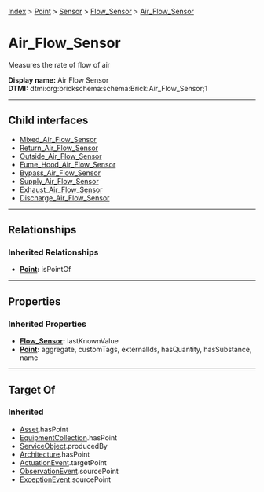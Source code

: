 [Index](../../../../index.md) > [Point](../../../Point.md) > [Sensor](../../Sensor.md) > [Flow_Sensor](../Flow_Sensor.md) > [Air_Flow_Sensor](#)
# Air_Flow_Sensor

Measures the rate of flow of air


**Display name:** Air Flow Sensor<br />
**DTMI:** dtmi:org:brickschema:schema:Brick:Air_Flow_Sensor;1

---

## Child interfaces
* [Mixed_Air_Flow_Sensor](Mixed_Air_Flow_Sensor.md)
* [Return_Air_Flow_Sensor](Return_Air_Flow_Sensor.md)
* [Outside_Air_Flow_Sensor](Outside_Air_Flow_Sensor.md)
* [Fume_Hood_Air_Flow_Sensor](Fume_Hood_Air_Flow_Sensor.md)
* [Bypass_Air_Flow_Sensor](Bypass_Air_Flow_Sensor.md)
* [Supply_Air_Flow_Sensor](Supply_Air_Flow_Sensor/Supply_Air_Flow_Sensor.md)
* [Exhaust_Air_Flow_Sensor](Exhaust_Air_Flow_Sensor/Exhaust_Air_Flow_Sensor.md)
* [Discharge_Air_Flow_Sensor](Discharge_Air_Flow_Sensor/Discharge_Air_Flow_Sensor.md)

---

## Relationships

### Inherited Relationships
* **[Point](../../../Point.md):** isPointOf

---

## Properties

### Inherited Properties
* **[Flow_Sensor](../Flow_Sensor.md):** lastKnownValue
* **[Point](../../../Point.md):** aggregate, customTags, externalIds, hasQuantity, hasSubstance, name

---

## Target Of
### Inherited
* [Asset](../../../../Asset/Asset.md).hasPoint
* [EquipmentCollection](../../../../Collection/EquipmentCollection.md).hasPoint
* [ServiceObject](../../../../Information/ServiceObject/ServiceObject.md).producedBy
* [Architecture](../../../../Space/Architecture/Architecture.md).hasPoint
* [ActuationEvent](../../../../Event/PointEvent/ActuationEvent.md).targetPoint
* [ObservationEvent](../../../../Event/PointEvent/ObservationEvent.md).sourcePoint
* [ExceptionEvent](../../../../Event/PointEvent/ExceptionEvent.md).sourcePoint

